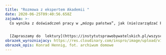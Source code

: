 ```yaml
---
title: "Rozmowa z ekspertem Akademii "
date: 2020-06-25T09:40:56.658Z
zajawka: >-
  Co wynika z doświadczeń pracy w „mózgu państwa”, jak (nie)zarządzać Polską, dlaczego budujemy 5G opowiada Konrad Hennig, ekspert Akademii Instytutu Spraw Obywatelskich i były pracownik Centrum Analiz Strategicznych


  [Zapraszamy do  lektury](https://instytutsprawobywatelskich.pl/wszyscy-graja-na-krotko/)
obrazek_wyrozniajacy: https://res.cloudinary.com/inspro/image/upload/v1593078960/aiso/Konrad-Hennig_foto_od-KH-1160x652.jpg
obrazek_opis: Konrad Hennig, fot. archiwum domowe
---
```

